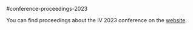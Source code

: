 #conference-proceedings-2023

You can find proceedings about the IV 2023 conference on the [website](https://ieeexplore.ieee.org/xpl/conhome/10186382/proceeding).
